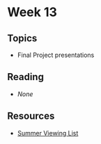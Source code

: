 # Week 13

## Topics

- Final Project presentations

## Reading
- _None_

## Resources

- [Summer Viewing List](https://ryanwprice.github.io/summer-viewing/)